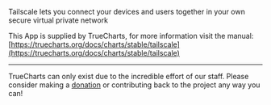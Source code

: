 Tailscale lets you connect your devices and users together in your own secure virtual private network

This App is supplied by TrueCharts, for more information visit the manual: [https://truecharts.org/docs/charts/stable/tailscale](https://truecharts.org/docs/charts/stable/tailscale)

---

TrueCharts can only exist due to the incredible effort of our staff.
Please consider making a [donation](https://truecharts.org/docs/about/sponsor) or contributing back to the project any way you can!
